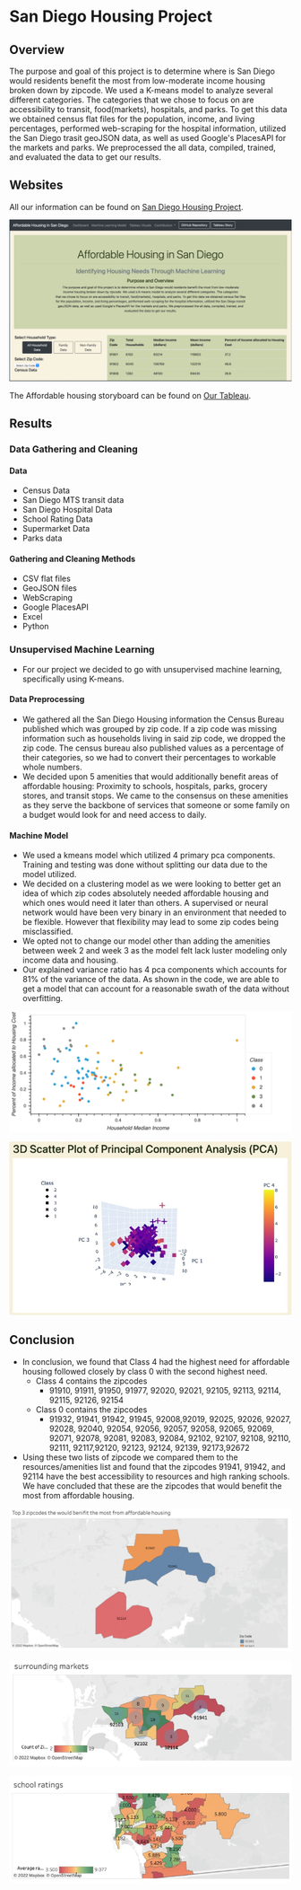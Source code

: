 # San Diego Housing Project

## Overview
The purpose and goal of this project is to determine where is San Diego would residents benefit the most from low-moderate income housing broken down by zipcode. We used a K-means model to analyze several different categories. The categories that we chose to focus on are accessibility to transit, food(markets), hospitals, and parks. To get this data we obtained census flat files for the population, income, and living percentages, performed web-scraping for the hospital information, utilized the San Diego trasit geoJSON data, as well as used Google's PlacesAPI for the markets and parks. We preprocessed the all data, compiled, trained, and evaluated the data to get our results.

## Websites

All our information can be found on [San Diego Housing Project](https://tsmtruong.github.io/final-project/index.html).


![Dashboard](https://github.com/tsmtruong/final-project/blob/tsmtruong/Resources/Pictures/Dashboard.PNG)



The Affordable housing storyboard can be found on [Our Tableau](https://public.tableau.com/app/profile/rashaan3749/viz/AffordableHousingstoryslides/Story1?publish=yes).

## Results
### Data Gathering and Cleaning
#### Data
- Census Data
- San Diego MTS transit data
- San Diego Hospital Data
- School Rating Data
- Supermarket Data
- Parks data
#### Gathering and Cleaning Methods
- CSV flat files
- GeoJSON files
- WebScraping
- Google PlacesAPI
- Excel
- Python

### Unsupervised Machine Learning
- For our project we decided to go with unsupervised machine learning, specifically using K-means. 
#### Data Preprocessing
- We gathered all the San Diego Housing information the Census Bureau published which was grouped by zip code. If a zip code was missing information such as households living in said zip code, we dropped the zip code. The census bureau also published values as a percentage of their categories, so we had to convert their percentages to workable whole
numbers.
- We decided upon 5 amenities that would additionally benefit areas of affordable housing: Proximity to schools, hospitals, parks, grocery stores, and transit stops. We came to the consensus on these amenities as they serve the backbone of services that someone or some family on a budget would look for and need access to daily.
#### Machine Model
- We used a kmeans model which utilized 4 primary pca components. Training and testing was done without splitting our data due to the model utilized.
- We decided on a clustering model as we were looking to better get an idea of which zip codes absolutely needed affordable housing and which ones would need it later than others. A supervised or neural network would have been very binary in an environment that needed to be flexible. However that flexibility may lead to some zip codes being misclassified.
- We opted not to change our model other than adding the amenities between week 2 and week 3 as the model felt lack luster modeling only income data and housing.
- Our explained variance ratio has 4 pca components which accounts for 81% of the variance of the data. As shown in the code, we are able to get a model that can account for a reasonable swath of the data without overfitting.

![scatter plot](https://github.com/tsmtruong/final-project/blob/tsmtruong/static/images/final_scatter.png)

![3D Scatter](https://github.com/tsmtruong/final-project/blob/tsmtruong/Resources/Pictures/3D_Scatter.jpg)


## Conclusion

  - In conclusion, we found that Class 4 had the highest need for affordable housing followed closely by class 0 with the second highest need.
    - Class 4 contains the zipcodes 
      - 91910, 91911, 91950, 91977, 92020, 92021, 92105, 92113, 92114, 92115, 92126, 92154
    - Class 0 contains the zipcodes
      - 91932, 91941, 91942, 91945, 92008,92019, 92025, 92026, 92027, 92028, 92040, 92054, 92056, 92057, 92058, 92065, 92069, 92071, 92078, 92081, 92083,         92084, 92102, 92107, 92108, 92110, 92111, 92117,92120, 92123, 92124, 92139, 92173,92672
  - Using these two lists of zipcode we compared them to the resources/amenities list and found that the zipcodes 91941, 91942, and 92114 have the best       accessibility to resources and high ranking schools. We have concluded that these are the zipcodes that would benefit the most from affordable           housing. 

![Top 3](https://github.com/tsmtruong/final-project/blob/main/Resources/Pictures/top_3_tableau.jpg)

![markets](https://github.com/tsmtruong/final-project/blob/main/Resources/Pictures/markets_tableau.jpg)

![schools](https://github.com/tsmtruong/final-project/blob/main/Resources/Pictures/school_ratings_tableau.jpg)
